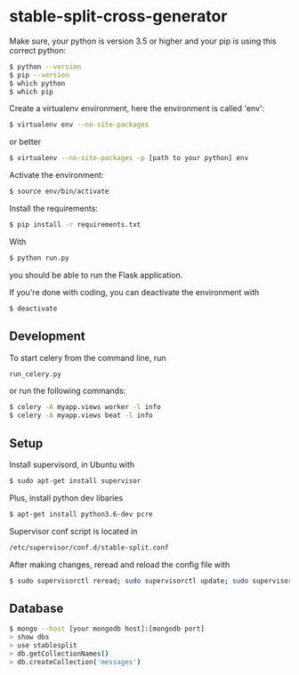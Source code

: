 # stable-split-cross-generator

Make sure, your python is version 3.5 or higher and your pip is using this correct python:

```bash
$ python --version
$ pip --version
$ which python
$ which pip
```
Create a virtualenv environment, here the environment is called 'env':

```bash
$ virtualenv env --no-site-packages
```
or better

```bash
$ virtualenv --no-site-packages -p [path to your python] env
```
Activate the environment:

```bash
$ source env/bin/activate
```

Install the requirements:

```bash
$ pip install -r requirements.txt
```

With

```bash
$ python run.py
```
you should be able to run the Flask application.

If you're done with coding, you can deactivate the environment with

```bash
$ deactivate
```

## Development

To start celery from the command line, run

```bash
run_celery.py
```

or run the following commands:

```bash
$ celery -A myapp.views worker -l info
$ celery -A myapp.views beat -l info
```

## Setup

Install supervisord, in Ubuntu with

```bash
$ sudo apt-get install supervisor
```

Plus, install python dev libaries

```bash
$ apt-get install python3.6-dev pcre
```

Supervisor conf script is located in
```bash
/etc/supervisor/conf.d/stable-split.conf
```

After making changes, reread and reload the config file with
```bash
$ sudo supervisorctl reread; sudo supervisorctl update; sudo supervisorctl restart 'stable-split:'
```

## Database

```bash
$ mongo --host [your mongodb host]:[mongodb port]
> show dbs
> use stablesplit
> db.getCollectionNames()
> db.createCollection('messages')
```
